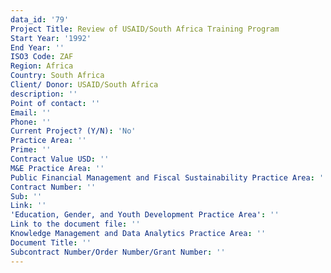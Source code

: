 ```yaml
---
data_id: '79'
Project Title: Review of USAID/South Africa Training Program
Start Year: '1992'
End Year: ''
ISO3 Code: ZAF
Region: Africa
Country: South Africa
Client/ Donor: USAID/South Africa
description: ''
Point of contact: ''
Email: ''
Phone: ''
Current Project? (Y/N): 'No'
Practice Area: ''
Prime: ''
Contract Value USD: ''
M&E Practice Area: ''
Public Financial Management and Fiscal Sustainability Practice Area: ''
Contract Number: ''
Sub: ''
Link: ''
'Education, Gender, and Youth Development Practice Area': ''
Link to the document file: ''
Knowledge Management and Data Analytics Practice Area: ''
Document Title: ''
Subcontract Number/Order Number/Grant Number: ''
---
```

